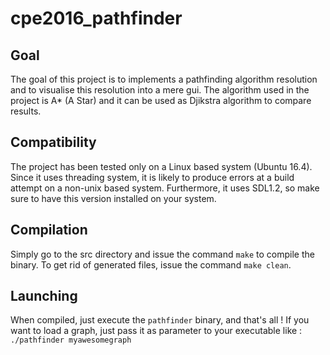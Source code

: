 # cpe2016_pathfinder
## Goal

The goal of this project is to implements a pathfinding algorithm resolution and to visualise this resolution into a mere gui. The algorithm used in the project is A* (A Star) and it can be used as Djikstra algorithm to compare results.

## Compatibility

The project has been tested only on a Linux based system (Ubuntu 16.4). Since it uses threading system, it is likely to produce errors at a build attempt on a non-unix based system.
Furthermore, it uses SDL1.2, so make sure to have this version installed on your system.

## Compilation

Simply go to the src directory and issue the command ```make``` to compile the binary.
To get rid of generated files, issue the command ```make clean```.

## Launching

When compiled, just execute the ```pathfinder``` binary, and that's all !
If you want to load a graph, just pass it as parameter to your executable like : ```./pathfinder myawesomegraph```
